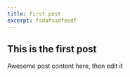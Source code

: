 ```yaml
---
title: First post
excerpt: fsdafsadfasdf
---
```


## This is the first post

Awesome post content here, then edit it
